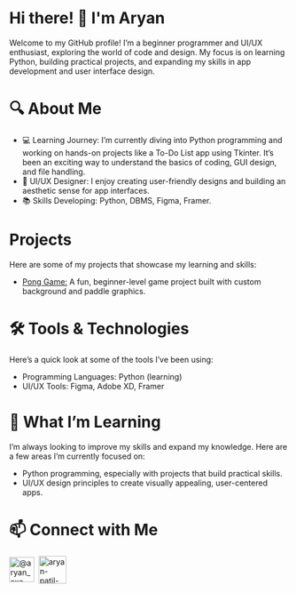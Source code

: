 <h1>Hi there! 👋 I'm Aryan</h1>
<p>Welcome to my GitHub profile! I’m a beginner programmer and UI/UX enthusiast, exploring the world of code and design. My focus is on learning Python, building practical projects, and expanding my skills in app development and user interface design.
</p>
<h1>🔍 About Me</h1>
<ul>
    <li>💻 Learning Journey: I’m currently diving into Python programming and working on hands-on projects like a To-Do List app using Tkinter. It’s been an exciting way to understand the basics of coding, GUI design, and file handling.</li>
    <li>🎨 UI/UX Designer: I enjoy creating user-friendly designs and building an aesthetic sense for app interfaces.</li>
    <li>📚 Skills Developing: Python, DBMS, Figma, Framer.</li>
</ul>
<h1>Projects</h1>
<p>Here are some of my projects that showcase my learning and skills:</p>
<ul>
    <li><a href="https://github.com/aaryan-exe/Ping-Pong-game"> Pong Game:</a>  A fun, beginner-level game project built with custom background and paddle graphics.</li>
</ul>
<h1>🛠️ Tools & Technologies</h1>
<p>Here’s a quick look at some of the tools I’ve been using:</p>
<ul>
    <li>Programming Languages: Python (learning)</li>
    <li>UI/UX Tools: Figma, Adobe XD, Framer</li>
</ul>
<h1>🌱 What I’m Learning</h1>
<p>I’m always looking to improve my skills and expand my knowledge. Here are a few areas I’m currently focused on:</p>
<ul>
    <li>Python programming, especially with projects that build practical skills.</li>
    <li>UI/UX design principles to create visually appealing, user-centered apps.</li>
</ul>
<h1>📫 Connect with Me</h1>
<p align="left">
<a href="https://twitter.com/@aryan_exe_" target="blank"><img align="center" src="https://cliply.co/wp-content/uploads/2021/09/CLIPLY_372109260_TWITTER_LOGO_400.gif" alt="@aryan_exe_" height="45" width="45" /></a>&#160
<a href="https://linkedin.com/in/aryan-patil-193b792a7" target="blank"><img align="center" src="https://cliply.co/wp-content/uploads/2021/02/372102050_LINKEDIN_ICON_TRANSPARENT_1080.gif" alt="aryan-patil-193b792a7" height="50" width="50" /></a>&#160

</p>
